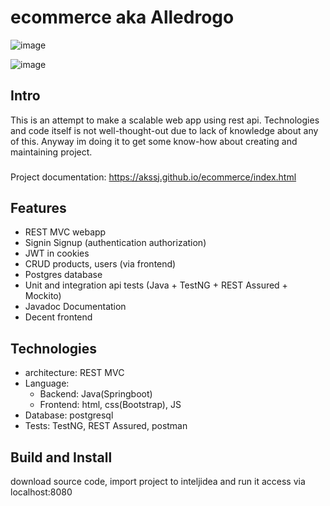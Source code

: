 # ecommerce aka Alledrogo
![image](https://github.com/user-attachments/assets/c2614704-e6d8-41b6-b99b-2c167dbf604c)

![image](https://github.com/user-attachments/assets/847fcd0b-45a8-4e20-a2e5-85091da523e8)

## Intro
This is an attempt to make a scalable web app using rest api. 
Technologies and code itself is not well-thought-out due to lack of knowledge about any of this. 
Anyway im doing it to get some know-how about creating and maintaining project.

###
Project documentation:
https://akssj.github.io/ecommerce/index.html

## Features
+ REST MVC webapp
+ Signin Signup (authentication authorization)
+ JWT in cookies
+ CRUD products, users (via frontend)
+ Postgres database
+ Unit and integration api tests (Java + TestNG + REST Assured + Mockito)
+ Javadoc Documentation
+ Decent frontend

## Technologies
+ architecture: REST MVC
+ Language: 
  + Backend: Java(Springboot)
  + Frontend: html, css(Bootstrap), JS
+ Database: postgresql
+ Tests: TestNG, REST Assured, postman

## Build and Install
download source code, import project to inteljidea and run it
access via localhost:8080


